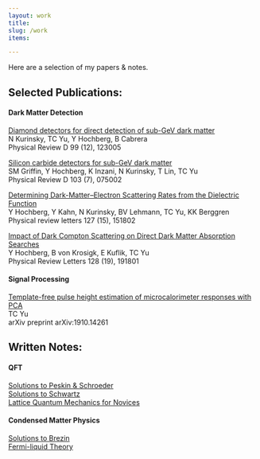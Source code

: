 ```yaml
---
layout: work
title: 
slug: /work
items:

---
```


Here are a selection of my papers & notes.
<br />
<h2>Selected Publications:</h2>
<h4>Dark Matter Detection</h4>
<p>
<a href="https://arxiv.org/abs/1901.07569">Diamond detectors for direct detection of sub-GeV dark matter</a><br />
N Kurinsky, TC Yu, Y Hochberg, B Cabrera<br />
Physical Review D 99 (12), 123005<br />
</p>
<p>
<a href="https://arxiv.org/abs/2008.08560">Silicon carbide detectors for sub-GeV dark matter</a><br />
SM Griffin, Y Hochberg, K Inzani, N Kurinsky, T Lin, TC Yu<br />
Physical Review D 103 (7), 075002<br />
</p>
<p>
<a href="https://arxiv.org/abs/2101.08263">Determining Dark-Matter–Electron Scattering Rates from the Dielectric Function</a><br />
Y Hochberg, Y Kahn, N Kurinsky, BV Lehmann, TC Yu, KK Berggren<br />
Physical review letters 127 (15), 151802<br />
</p>
<p>
<a href="https://arxiv.org/abs/2109.08168">Impact of Dark Compton Scattering on Direct Dark Matter Absorption Searches</a><br />
Y Hochberg, B von Krosigk, E Kuflik, TC Yu<br />
Physical Review Letters 128 (19), 191801<br />
</p>
<h4>Signal Processing</h4>
<p>
<a href="https://arxiv.org/abs/1910.14261">Template-free pulse height estimation of microcalorimeter responses with PCA</a><br />
TC Yu<br />
arXiv preprint arXiv:1910.14261<br />
</p>
<h2>Written Notes:</h2>
<h4>QFT</h4>
<a href="https://obeliskalpha.com/peskin.pdf">Solutions to Peskin & Schroeder</a><br />
<a href="https://obeliskalpha.com/schwartz.pdf">Solutions to Schwartz</a><br />
<a href="https://obeliskalpha.com/LQMNovice.pdf">Lattice Quantum Mechanics for Novices</a><br />
<h4>Condensed Matter Physics</h4>
<a href="https://obeliskalpha.com/brezin.pdf">Solutions to Brezin</a><br />
<a href="https://obeliskalpha.com/flt.pdf">Fermi-liquid Theory</a>
